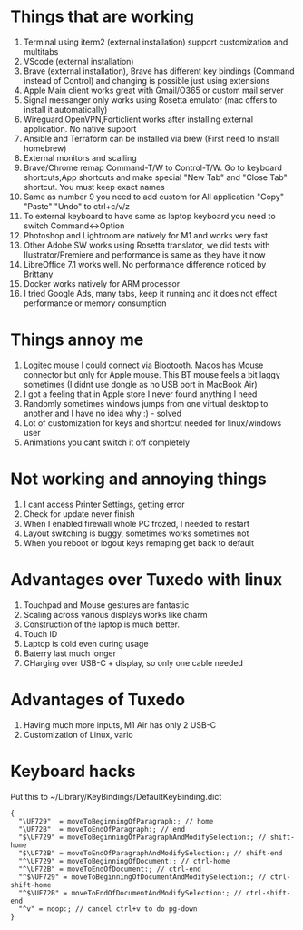 # Things that are working
1. Terminal using iterm2 (external installation) support customization and multitabs
2. VScode (external installation)
3. Brave (external installation), Brave has different key bindings (Command instead of Control) and changing is possible just using extensions
4. Apple Main client works great with Gmail/O365 or custom mail server
5. Signal messanger only works using Rosetta emulator (mac offers to install it automatically)
6. Wireguard,OpenVPN,Forticlient works after installing external application. No native support
7. Ansible and Terraform can be installed via brew (First need to install homebrew)
8. External monitors and scalling
9. Brave/Chrome remap Command-T/W to Control-T/W. Go to keyboard shortcuts,App shortcuts and make special "New Tab" and "Close Tab" shortcut. You must keep exact names
10. Same as number 9 you need to add custom for All application "Copy" "Paste" "Undo" to ctrl+c/v/z
11. To external keyboard to have same as laptop keyboard you need to switch Command<->Option
12. Photoshop and Lightroom are natively for M1 and works very fast
13. Other Adobe SW works using Rosetta translator, we did tests with Ilustrator/Premiere and performance is same as they have it now
14. LibreOffice 7.1 works well. No performance difference noticed by Brittany
15. Docker works natively for ARM processor
16. I tried Google Ads, many tabs, keep it running and it does not effect performance or memory consumption


# Things annoy me
1. Logitec mouse I could connect via Blootooth. Macos has Mouse connector but only for Apple mouse. This BT mouse feels a bit laggy sometimes (I didnt use dongle as no USB port in MacBook Air)
2. I got a feeling that in Apple store I never found anything I need
3. Randomly sometimes windows jumps from one virtual desktop to another and I have no idea why :) - solved
4. Lot of customization for keys and shortcut needed for linux/windows user
5. Animations you cant switch it off completely 

# Not working and annoying things
1. I cant access Printer Settings, getting error
2. Check for update never finish
3. When I enabled firewall whole PC frozed, I needed to restart
4. Layout switching is buggy, sometimes works sometimes not
5. When you reboot or logout keys remaping get back to default

# Advantages over Tuxedo with linux
1. Touchpad and Mouse gestures are fantastic
2. Scaling across various displays works like charm
3. Construction of the laptop is much better.
4. Touch ID
5. Laptop is cold even during usage
6. Baterry last much longer
7. CHarging over USB-C + display, so only one cable needed

# Advantages of Tuxedo
1. Having much more inputs, M1 Air has only 2 USB-C
2. Customization of Linux, vario

# Keyboard hacks
Put this to ~/Library/KeyBindings/DefaultKeyBinding.dict
```
{
  "\UF729"  = moveToBeginningOfParagraph:; // home
  "\UF72B"  = moveToEndOfParagraph:; // end
  "$\UF729" = moveToBeginningOfParagraphAndModifySelection:; // shift-home
  "$\UF72B" = moveToEndOfParagraphAndModifySelection:; // shift-end
  "^\UF729" = moveToBeginningOfDocument:; // ctrl-home
  "^\UF72B" = moveToEndOfDocument:; // ctrl-end
  "^$\UF729" = moveToBeginningOfDocumentAndModifySelection:; // ctrl-shift-home
  "^$\UF72B" = moveToEndOfDocumentAndModifySelection:; // ctrl-shift-end
  "^v" = noop:; // cancel ctrl+v to do pg-down
}
```
